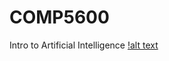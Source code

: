 # COMP5600
Intro to Artificial Intelligence
[!alt text](https://raw.githubusercontent.com/IanCBrown/COMP5600/master/HW2/Results/kmeans2.png)

